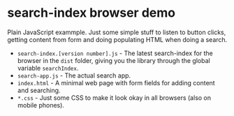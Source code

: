# search-index browser demo

Plain JavaScript exammple. Just some simple stuff to listen to button clicks, getting content from form and doing populating HTML when doing a search.

* `search-index.[version number].js` - The latest search-index for the browser in the `dist` folder, giving you the library through the global variable `searchIndex`.
* `search-app.js` - The actual search app.
* `index.html` - A minimal web page with form fields for adding content and searching.
* `*.css` - Just some CSS to make it look okay in all browsers (also on mobile phones).